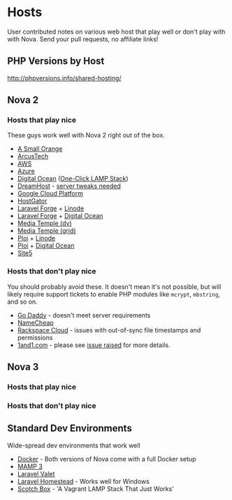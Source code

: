 # Hosts

User contributed notes on various web host that play well or don't play with with Nova. Send your pull requests, no affiliate links!

## PHP Versions by Host
<http://phpversions.info/shared-hosting/>

## Nova 2

### Hosts that play nice

These guys work well with Nova 2 right out of the box.

- [A Small Orange](https://asmallorange.com/)
- [ArcusTech](https://www.arcustech.com/)
- [AWS](https://aws.amazon.com/)
- [Azure](https://azure.microsoft.com/)
- [Digital Ocean](https://www.digitalocean.com/) ([One-Click LAMP Stack](https://www.digitalocean.com/features/one-click-apps/))
- [DreamHost](https://www.dreamhost.com/) - [server tweaks needed](https://github.com/anodyne/hosts/wiki/Dreamhost-tweaks)
- [Google Cloud Platform](https://cloud.google.com/)
- [HostGator](http://www.hostgator.com/)
- [Laravel Forge](https://forge.laravel.com/) + [Linode](https://www.linode.com/)
- [Laravel Forge](https://forge.laravel.com/) + [Digital Ocean](https://www.digitalocean.com)
- [Media Temple (dv)](https://mediatemple.net/)
- [Media Temple (grid)](https://mediatemple.net/)
- [Ploi](https://ploi.io) + [Linode](https://www.linode.com/)
- [Ploi](https://ploi.io) + [Digital Ocean](https://www.digitalocean.com)
- [Site5](https://www.site5.com/)

### Hosts that don't play nice

You should probably avoid these. It doesn't mean it's not possible, but will likely require support tickets to enable PHP modules like `mcrypt`, `mbstring`, and so on.

- [Go Daddy](https://godaddy.com) - doesn't meet server requirements
- [NameCheap](https://namecheap.com)
- [Rackspace Cloud](https://www.rackspace.com/cloud/) - issues with out-of-sync file timestamps and permissions
- [1and1.com](https://1and1.com) - please see [issue raised](https://github.com/statamic/hosts/issues/12) for more details.

## Nova 3

### Hosts that play nice

### Hosts that don't play nice

## Standard Dev Environments

Wide-spread dev environments that work well

- [Docker](https://www.docker.com/) - Both versions of Nova come with a full Docker setup
- [MAMP 3](https://www.mamp.info/en/)
- [Laravel Valet](https://laravel.com/docs/master/valet)
- [Laravel Homestead](https://laravel.com/docs/homestead) - Works well for Windows
- [Scotch Box](https://github.com/scotch-io/scotch-box) - 'A Vagrant LAMP Stack That Just Works'
